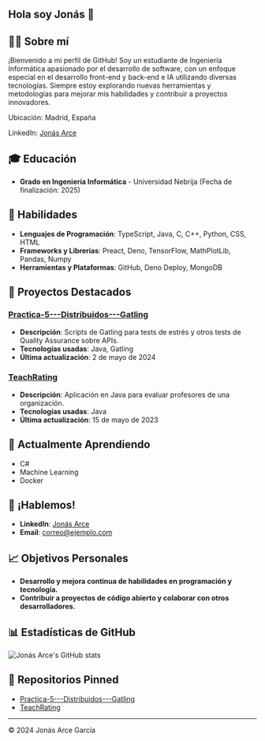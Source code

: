 ## Hola soy Jonás 👋

## 👨‍💻 Sobre mí

¡Bienvenido a mi perfil de GitHub! Soy un estudiante de Ingeniería Informática apasionado por el desarrollo de software, con un enfoque especial en el desarrollo front-end y back-end e IA utilizando diversas tecnologías. Siempre estoy explorando nuevas herramientas y metodologías para mejorar mis habilidades y contribuir a proyectos innovadores.

Ubicación: Madrid, España

LinkedIn: [Jonás Arce](https://www.linkedin.com/in/jonas-arce-computer-engineering)

## 🎓 Educación

- **Grado en Ingeniería Informática** - Universidad Nebrija (Fecha de finalización: 2025)

## 🚀 Habilidades

- **Lenguajes de Programación**: TypeScript, Java, C, C++, Python, CSS, HTML
- **Frameworks y Librerías**: Preact, Deno, TensorFlow, MathPlotLib, Pandas, Numpy
- **Herramientas y Plataformas**: GitHub, Deno Deploy, MongoDB

## 🧩 Proyectos Destacados

### [Practica-5---Distribuidos---Gatling](https://github.com/jonasarce1/Practica-5---Distribuidos---Gatling)
- **Descripción**: Scripts de Gatling para tests de estrés y otros tests de Quality Assurance sobre APIs.
- **Tecnologías usadas**: Java, Gatling
- **Última actualización**: 2 de mayo de 2024

### [TeachRating](https://github.com/jonasarce1/TeachRating)
- **Descripción**: Aplicación en Java para evaluar profesores de una organización.
- **Tecnologías usadas**: Java
- **Última actualización**: 15 de mayo de 2023

## 🌱 Actualmente Aprendiendo

- C#
- Machine Learning
- Docker

## 💬 ¡Hablemos!

- **LinkedIn**: [Jonás Arce](https://www.linkedin.com/in/jonas-arce-computer-engineering)
- **Email**: [correo@ejemplo.com](mailto:correo@ejemplo.com)

## 📈 Objetivos Personales

- **Desarrollo y mejora continua de habilidades en programación y tecnología.**
- **Contribuir a proyectos de código abierto y colaborar con otros desarrolladores.**

## 📊 Estadísticas de GitHub

![Jonás Arce's GitHub stats](https://github-readme-stats.vercel.app/api?username=jonasarce1&show_icons=true&theme=radical)

## 📌 Repositorios Pinned

- [Practica-5---Distribuidos---Gatling](https://github.com/jonasarce1/Practica-5---Distribuidos---Gatling)
- [TeachRating](https://github.com/jonasarce1/TeachRating)

---

© 2024 Jonás Arce García
